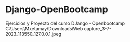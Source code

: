 # Django-OpenBootcamp
Ejercicios y Proyecto del curso DJango - Openbootcamp
C:\Users\Mxetamay\Downloads\Web capture_3-7-2023_113550_127.0.0.1.jpeg
